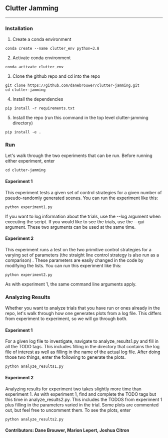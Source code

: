 ## Clutter Jamming
---
### Installation

1. Create a conda environment 
```
conda create --name clutter_env python=3.8
```
2. Activate conda environment 
```
conda activate clutter_env 
```
3. Clone the github repo and cd into the repo
```
git clone https://github.com/danebrouwer/clutter-jamming.git
cd clutter-jamming
```
4. Install the dependencies
```
pip install -r requirements.txt
```
5. Install the repo (run this command in the top level clutter-jamming directory)
```
pip install -e .
```

### Run
Let's walk through the two experiments that can be run. Before running either experiment, enter
```
cd clutter-jamming
```
#### Experiment 1
This experiment tests a given set of control strategies for a given number of pseudo-randomly generated scenes. You can run the experiment like this:
```
python experiment1.py
```
If you want to log information about the trials, use the --log argument when executing the script. If you would like to see the trials, use the --gui argument. These two arguments can be used at the same time.

#### Experiment 2
This experiment runs a test on the two primitive control strategies for a varying set of parameters (the straight line control strategy is also run as a comparison) . These parameters are easily changed in the code by modifying the lists. You can run this experiment like this:
```
python experiment2.py
```
As with experiment 1, the same command line arguments apply.

### Analyzing Results
Whether you want to analyze trials that you have run or ones already in the repo, let's walk through how one generates plots from a log file. This differs from experiment to experiment, so we will go through both.

#### Experiment 1
For a given log file to investigate, navigate to analyze_results1.py and fill in all the TODO tags. This includes filling in the directory that contains the log file of interest as well as filling in the name of the actual log file. After doing those two things, enter the following to generate the plots.
```
python analyze_results1.py
```

#### Experiment 2
Analyzing results for experiment two takes slightly more time than experiment 1. As with experiment 1, find and complete the TODO tags but this time in analyze_results2.py. This includes the TODOS from experiment 1 plus filling in the parameters varied in the trial. Some plots are commented out, but feel free to uncomment them. To see the plots, enter
```
python analyze_results2.py
```
#### Contributors: Dane Brouwer, Marion Lepert, Joshua Citron
